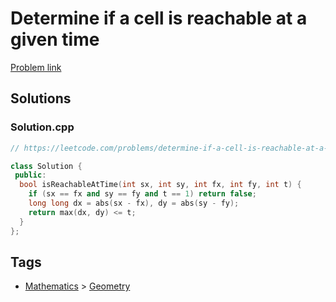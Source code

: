 # Determine if a cell is reachable at a given time

[Problem link](https://leetcode.com/problems/determine-if-a-cell-is-reachable-at-a-given-time/)

## Solutions


### Solution.cpp
```cpp
// https://leetcode.com/problems/determine-if-a-cell-is-reachable-at-a-given-time/

class Solution {
 public:
  bool isReachableAtTime(int sx, int sy, int fx, int fy, int t) {
    if (sx == fx and sy == fy and t == 1) return false;
    long long dx = abs(sx - fx), dy = abs(sy - fy);
    return max(dx, dy) <= t;
  }
};
```
## Tags

* [Mathematics](/Collections/mathematics.md#mathematics) > [Geometry](/Collections/mathematics.md#geometry)
